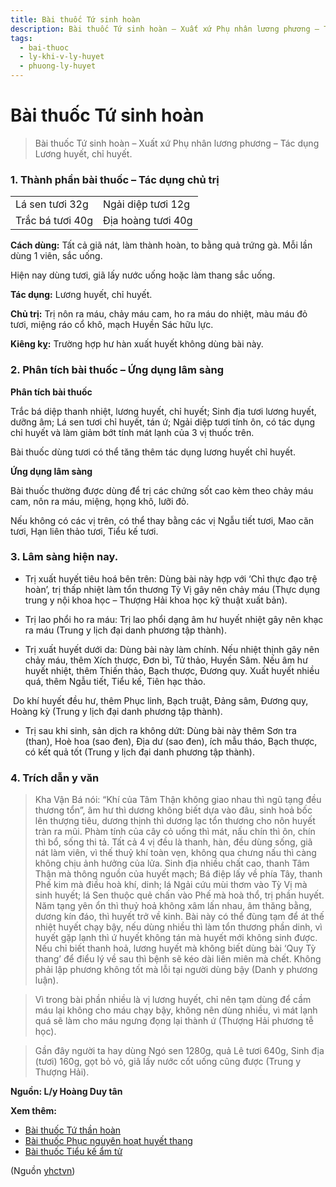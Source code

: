 ```yaml
---
title: Bài thuốc Tứ sinh hoàn
description: Bài thuốc Tứ sinh hoàn – Xuất xứ Phụ nhân lương phương – Tác dụng Lương huyết, chỉ huyết.
tags:
  - bai-thuoc
  - ly-khi-v-ly-huyet
  - phuong-ly-huyet
---
```


# Bài thuốc Tứ sinh hoàn 

> Bài thuốc Tứ sinh hoàn – Xuất xứ Phụ nhân lương phương – Tác dụng Lương huyết, chỉ huyết.

### 1. Thành phần bài thuốc – Tác dụng chủ trị

|  |  |
| --- | --- |
| Lá sen tươi 32g | Ngải diệp tươi 12g |
| Trắc bá tươi 40g | Địa hoàng tươi 40g |

**Cách dùng:** Tất cả giã nát, làm thành hoàn, to bằng quả trứng gà. Mỗi lần dùng 1 viên, sắc uống.

Hiện nay dùng tươi, giã lấy nước uống hoặc làm thang sắc uống.

**Tác dụng:** Lương huyết, chỉ huyết. 

**Chủ trị:** Trị nôn ra máu, chảy máu cam, ho ra máu do nhiệt, màu máu đỏ tươi, miệng ráo cổ khô, mạch Huyền Sác hữu lực.

**Kiêng kỵ:** Trường hợp hư hàn xuất huyết không dùng bài này.

### 2. Phân tích bài thuốc – Ứng dụng lâm sàng

**Phân tích bài thuốc**

Trắc bá diệp thanh nhiệt, lương huyết, chỉ huyết; Sinh địa tươi lương huyết, dưỡng âm; Lá sen tươi chỉ huyết, tán ứ; Ngải diệp tươi tính ôn, có tác dụng chỉ huyết và làm giảm bớt tính mát lạnh của 3 vị thuốc trên.

Bài thuốc dùng tươi có thể tăng thêm tác dụng lương huyết chỉ huyết.

**Ứng dụng lâm sàng**

Bài thuốc thường được dùng để trị các chứng sốt cao kèm theo chảy máu cam, nôn ra máu, miệng, họng khô, lưỡi đỏ.

Nếu không có các vị trên, có thể thay bằng các vị Ngẫu tiết tươi, Mao căn tươi, Hạn liên thảo tươi, Tiểu kế tươi.

### 3. Lâm sàng hiện nay.

+ Trị xuất huyết tiêu hoá bên trên: Dùng bài này hợp với ‘Chỉ thực đạo trệ hoàn’, trị thấp nhiệt làm tổn thương Tỳ Vị gây nên chảy máu (Thực dụng trung y nội khoa học – Thượng Hải khoa học kỹ thuật xuất bản).

+ Trị lao phổi ho ra máu: Trị lao phổi dạng âm hư huyết nhiệt gây nên khạc ra máu (Trung y lịch đại danh phương tập thành).

+ Trị xuất huyết dưới da: Dùng bài này làm chính. Nếu nhiệt thịnh gây nên chảy máu, thêm Xích thược, Đơn bì, Tử thảo, Huyền Sâm. Nếu âm hư huyết nhiệt, thêm Thiến thảo, Bạch thược, Đương quy. Xuất huyết nhiều quá, thêm Ngẫu tiết, Tiểu kế, Tiên hạc thảo.

 Do khí huyết đều hư, thêm Phục linh, Bạch truật, Đảng sâm, Đương quy, Hoàng kỳ (Trung y lịch đại danh phương tập thành).

+ Trị sau khi sinh, sản dịch ra không dứt: Dùng bài này thêm Sơn tra (than), Hoè hoa (sao đen), Địa dư (sao đen), ích mẫu tháo, Bạch thược, có kết quả tốt (Trung y lịch đại danh phương tập thành).

### 4. Trích dẫn y văn

> Kha Vận Bá nói: “Khí của Tâm Thận không giao nhau thì ngũ tạng đều thương tổn”, âm hư thì dương không biết dựa vào đâu, sinh hoả bốc lên thượng tiêu, dương thịnh thì dương lạc tổn thương cho nôn huyết tràn ra mũi. Phàm tính của cây cỏ uống thì mát, nấu chín thì ôn, chín thì bổ, sống thi tả. Tất cả 4 vị đều là thanh, hàn, đều dùng sống, giã nát làm viên, vì thế thuỷ khí toàn vẹn, không qua chưng nấu thì càng không chịu ảnh hưởng của lửa. Sinh địa nhiều chất cao, thanh Tâm Thận mà thông nguồn của huyết mạch; Bá điệp lấy về phía Tây, thanh Phế kim mà điều hoà khí, dinh; lá Ngải cứu mùi thơm vào Tỳ Vị mà sinh huyết; lá Sen thuộc quẻ chấn vào Phế mà hoà thổ, trị phần huyết. Năm tạng yên ổn thì thuỷ hoả không xâm lấn nhau, âm thăng bằng, dương kín đáo, thì huyết trở về kinh. Bài này có thể đùng tạm để át thế nhiệt huyết chạy bậy, nếu dùng nhiều thì làm tổn thương phần dinh, vì huyết gặp lạnh thì ứ huyết không tán mà huyết mới không sinh được. Nếu chỉ biết thanh hoả, lương huyết mà không biết dùng bài ‘Quy Tỳ thang’ để điểu lý về sau thì bệnh sẽ kéo dài liên miên mà chết. Không phải lập phương không tốt mà lỗi tại người dùng bậy (Danh y phương luận).

> Vì trong bài phần nhiều là vị lương huyết, chỉ nên tạm dùng để cầm máu lại không cho máu chạy bậy, không nên dùng nhiều, vì mát lạnh quá sẽ làm cho máu ngưng đọng lại thành ứ (Thượng Hải phương tễ học).

> Gần đây người ta hay dùng Ngó sen 1280g, quả Lê tươi 640g, Sinh địa (tươi) 160g, gọt bỏ vỏ, giã lấy nước cốt uống cũng được (Trung y Thượng Hải).

**Nguồn: L/y Hoàng Duy tân**

**Xem thêm:**

* [Bài thuốc Tứ thần hoàn](/yhctvn/bai-thuoc-tu-than-hoan)
* [Bài thuốc Phục nguyên hoạt huyết thang](/yhctvn/bai-thuoc-phuc-nguyen-hoat-huyet-thang)
* [Bài thuốc Tiểu kế ẩm tử](/yhctvn/bai-thuoc-tieu-ke-am-tu)

(Nguồn <a href="https://yhctvn.com/bai-thuoc-tu-sinh-hoan/" target="_blank">yhctvn</a>)
